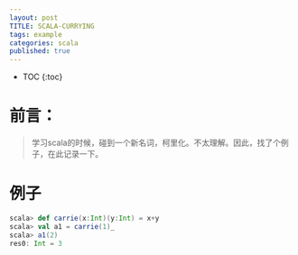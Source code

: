 ```yaml
---
layout: post
TITLE: SCALA-CURRYING
tags: example
categories: scala
published: true
---
```


* TOC 
{:toc}


# 前言：
>学习scala的时候，碰到一个新名词，柯里化。不太理解。因此，找了个例子，在此记录一下。

# 例子
~~~scala
scala> def carrie(x:Int)(y:Int) = x+y
scala> val a1 = carrie(1)_
scala> a1(2)
res0: Int = 3
~~~